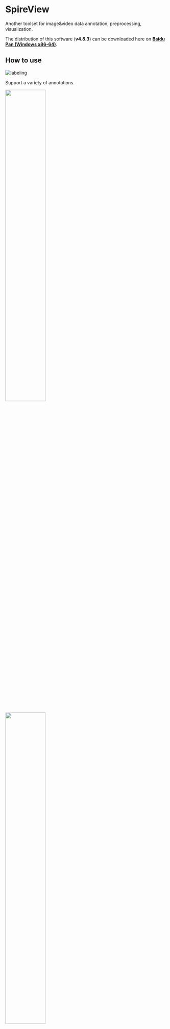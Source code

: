 # SpireView

Another toolset for image&video data annotation, preprocessing, visualization.

The distribution of this software (**v4.8.3**) can be downloaded here on [**Baidu Pan (Windows x86-64)**](https://pan.baidu.com/s/1egy49Q5kDthRE_CTnj8DeQ?pwd=0y98).


## How to use
![labeling](demo/labeling.jpg)

Support a variety of annotations.

<tr>
<td><img src="demo/bbox_labeling.gif" width="50%"></td>
<td><img src="demo/instance_labeling.gif" width="50%"></td>
</tr>

## Evaluation of spire annotations
see [EVALUATION_README.md](utils/evaluate/README.md)

## One json corresponds to an image
```bash
{
	"annos": [{
		"area": 277,
		"bbox": [552, 251, 24, 17],
		"category_name": "car",
		"segmentation": [[561, 253, 552, 263, 558, 266, 564, 268, 573, 266, 576, 260, 576, 254, 572, 251]]
	}],
	"file_name": "000009.jpg",
	"height": 720,
	"width": 1280
}
```

## Conversion between spire and MS COCO format
Convert MS COCO annotations to spire annotations.
```bash
python to-spire-annotation/coco_to_spire.py --coco-anno path_to_coco_json --coco-image-dir path_to_coco_image_dir --output-dir spire_annotation_dir
```

Convert spire annotations to MS COCO annotations.
![convert](demo/convert.png)

## Data statistics
![stat](demo/stat.png)

